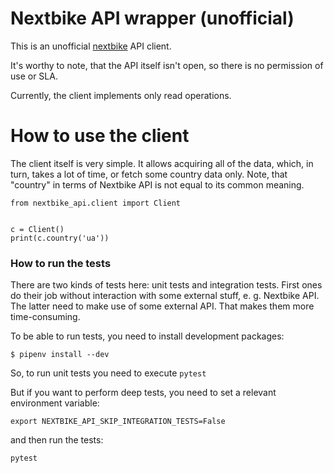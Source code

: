 # Nextbike API wrapper (unofficial)

This is an unofficial [nextbike](https://www.nextbike.net/) API client.

It's worthy to note, that the API itself isn't open, so there is no permission of use or SLA.

Currently, the client implements only read operations.

# How to use the client

The client itself is very simple.
It allows acquiring all of the data, which, in turn, takes a lot of time, or fetch some country data only.
Note, that "country" in terms of Nextbike API is not equal to its common meaning.

```
from nextbike_api.client import Client


c = Client()
print(c.country('ua'))
```

### How to run the tests

There are two kinds of tests here: unit tests and integration tests. First ones do their job without interaction with some external stuff, e. g. Nextbike API.
The latter need to make use of some external API. That makes them more time-consuming.

To be able to run tests, you need to install development packages:
```
$ pipenv install --dev
```

So, to run unit tests you need to execute `pytest`

But if you want to perform deep tests, you need to set a relevant environment variable:
```
export NEXTBIKE_API_SKIP_INTEGRATION_TESTS=False
```
and then run the tests:
```
pytest
```
